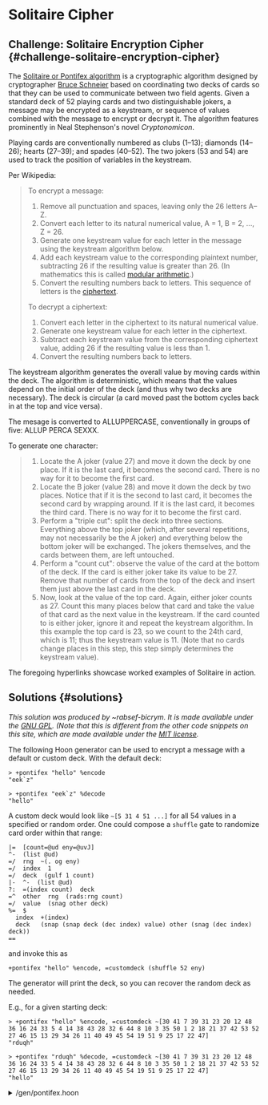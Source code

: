 # Solitaire Cipher

## Challenge: Solitaire Encryption Cipher {#challenge-solitaire-encryption-cipher}

The [Solitaire or Pontifex algorithm](https://en.wikipedia.org/wiki/Solitaire_%28cipher%29) is a cryptographic algorithm designed by cryptographer [Bruce Schneier](https://www.schneier.com/academic/solitaire/) based on coordinating two decks of cards so that they can be used to communicate between two field agents.  Given a standard deck of 52 playing cards and two distinguishable jokers, a message may be encrypted as a keystream, or sequence of values combined with the message to encrypt or decrypt it.  The algorithm features prominently in Neal Stephenson's novel _Cryptonomicon_.

Playing cards are conventionally numbered as clubs (1–13); diamonds (14–26); hearts (27–39); and spades (40–52).  The two jokers (53 and 54) are used to track the position of variables in the keystream.

Per Wikipedia:

> To encrypt a message:
>
> 1.  Remove all punctuation and spaces, leaving only the 26 letters A–Z.
> 2.  Convert each letter to its natural numerical value, A = 1, B = 2, ..., Z = 26.
> 3.  Generate one keystream value for each letter in the message using the keystream algorithm below.
> 4.  Add each keystream value to the corresponding plaintext number, subtracting 26 if the resulting value is greater than 26. (In mathematics this is called [modular arithmetic](https://en.wikipedia.org/wiki/Modular_arithmetic "Modular arithmetic").)
> 5.  Convert the resulting numbers back to letters. This sequence of letters is the [ciphertext](https://en.wikipedia.org/wiki/Ciphertext "Ciphertext").
>
> To decrypt a ciphertext:
>
> 1.  Convert each letter in the ciphertext to its natural numerical value.
> 2.  Generate one keystream value for each letter in the ciphertext.
> 3.  Subtract each keystream value from the corresponding ciphertext value, adding 26 if the resulting value is less than 1.
> 4.  Convert the resulting numbers back to letters.

The keystream algorithm generates the overall value by moving cards within the deck.  The algorithm is deterministic, which means that the values depend on the initial order of the deck (and thus why two decks are necessary).  The deck is circular (a card moved past the bottom cycles back in at the top and vice versa).

The mesage is converted to ALLUPPERCASE, conventionally in groups of five:  ALLUP PERCA SEXXX.

To generate one character:

> 1.  Locate the A joker (value 27) and move it down the deck by one place. If it is the last card, it becomes the second card. There is no way for it to become the first card.
> 2.  Locate the B joker (value 28) and move it down the deck by two places. Notice that if it is the second to last card, it becomes the second card by wrapping around. If it is the last card, it becomes the third card. There is no way for it to become the first card.
> 3.  Perform a "triple cut": split the deck into three sections. Everything above the top joker (which, after several repetitions, may not necessarily be the A joker) and everything below the bottom joker will be exchanged. The jokers themselves, and the cards between them, are left untouched.
> 4.  Perform a "count cut": observe the value of the card at the bottom of the deck. If the card is either joker take its value to be 27. Remove that number of cards from the top of the deck and insert them just above the last card in the deck.
> 5.  Now, look at the value of the top card. Again, either joker counts as 27. Count this many places below that card and take the value of that card as the next value in the keystream. If the card counted to is either joker, ignore it and repeat the keystream algorithm. In this example the top card is 23, so we count to the 24th card, which is 11; thus the keystream value is 11. (Note that no cards change places in this step, this step simply determines the keystream value).

The foregoing hyperlinks showcase worked examples of Solitaire in action.


## Solutions {#solutions}

_This solution was produced by ~rabsef-bicrym.  It is made available under the [GNU GPL](https://github.com/rabsef-bicrym/urbitasofia/blob/master/LICENSE).  (Note that this is different from the other code snippets on this site, which are made available under the [MIT license](https://mit-license.org/)._

The following Hoon generator can be used to encrypt a message with a default or custom deck.  With the default deck:

```hoon
> +pontifex "hello" %encode  
"eek`z"

> +pontifex "eek`z" %decode  
"hello"
```

A custom deck would look like `~[5 31 4 51 ...]` for all 54 values in a specified or random order.  One could compose a `shuffle` gate to randomize card order within that range:

```hoon
|=  [count=@ud eny=@uvJ]
^-  (list @ud)
=/  rng  ~(. og eny)
=/  index  1
=/  deck  (gulf 1 count)
|-  ^-  (list @ud)
?:  =(index count)  deck
=^  other  rng  (rads:rng count)
=/  value  (snag other deck)
%=  $
  index  +(index)
  deck   (snap (snap deck (dec index) value) other (snag (dec index) deck))
==
```

and invoke this as

```hoon
+pontifex "hello" %encode, =customdeck (shuffle 52 eny)
```

The generator will print the deck, so you can recover the random deck as needed.

E.g., for a given starting deck:

```hoon
> +pontifex "hello" %encode, =customdeck ~[30 41 7 39 31 23 20 12 48 36 16 24 33 5 4 14 38 43 28 32 6 44 8 10 3 35 50 1 2 18 21 37 42 53 52 27 46 15 13 29 34 26 11 40 49 45 54 19 51 9 25 17 22 47]
"rduqh"

> +pontifex "rduqh" %decode, =customdeck ~[30 41 7 39 31 23 20 12 48 36 16 24 33 5 4 14 38 43 28 32 6 44 8 10 3 35 50 1 2 18 21 37 42 53 52 27 46 15 13 29 34 26 11 40 49 45 54 19 51 9 25 17 22 47]
"hello"
```

<details>
<summary>/gen/pontifex.hoon</summary>

```hoon
!:
:-  %say
|=  [[now=@da eny=@uvJ bec=beak] [incometape=tape action=@tas ~] [customdeck=(list @ud) ~]]
:-  %noun
|^
=/  tempvaltape=(list @ud)  (convert incometape)
=/  swapdeck=deckform  ?~(customdeck deckbuilder (customdeckbuilder customdeck))
=/  tempvalcard=@ud  `@ud`(keystreamcard (findoperant (triplecut (jokerbfunc (jokerafunc swapdeck)))))
=/  passone=@ud  0
=|  numencodemsg=(list @ud)
^-  tape
|-
?~  tempvaltape
  (alphashift numencodemsg)
%=  $
  tempvalcard  `@ud`(keystreamcard (findoperant (triplecut (jokerbfunc (jokerafunc (findoperant (triplecut (jokerbfunc (jokerafunc swapdeck)))))))))
  numencodemsg  [?:(=(%encode action) (add i.tempvaltape tempvalcard) ?:((gte tempvalcard i.tempvaltape) (sub (add 26 i.tempvaltape) ?:((gth tempvalcard 26) (mod tempvalcard 26) tempvalcard)) (sub i.tempvaltape ?:((gth tempvalcard 26) (mod tempvalcard 26) tempvalcard)))) numencodemsg]
  tempvaltape  t.tempvaltape
  swapdeck  `deckform`(findoperant (triplecut (jokerbfunc (jokerafunc swapdeck))))
==
+$  suits  ?(%heart %spade %club %diamond %joker)
+$  value  ?(%ace %1 %2 %3 %4 %5 %6 %7 %8 %9 %10 %jack %queen %king %a %b)
+$  card  ?([s=suits v=value])
+$  deckform  (list card)
++  suitlist  `(list suits)`~[%club %heart %spade %diamond]
++  suitpoints
  ^-  (map suits @ud)
  %-  my
  :~  :-  %club  0
      :-  %diamond  13
      :-  %heart  26
      :-  %spade  39
  ==
++  valuelist  `(list value)`~[%ace %2 %3 %4 %5 %6 %7 %8 %9 %10 %jack %queen %king]
++  valuepoints
  =/  valuepl=(list value)  valuelist
  =/  counter=@ud  1
  =|  valuemap=(map value @ud)
  |-  ^-  (map value @ud)
  ?~  valuepl
    valuemap
  $(valuemap (~(put by valuemap) i.valuepl counter), valuepl t.valuepl, counter +(counter))
++  deckbuilder
::  This deck's head is the bottom card in the deck, if using a physical deck
::  We recommend doing the manipulations with cards face up, if using a physical deck
::  Assuming the two above, your physical deck's top card (facing you) should be the Ace of Diamonds
::
  =/  deckvalue=(list value)  valuelist
  =/  decksuit=(list suits)  (flop suitlist)
  =|  deck=(list card)
  |-  ^-  deckform
  ?~  decksuit
    (into (into deck 13 `card`[%joker %a]) 27 `card`[%joker %b])
  ?~  deckvalue
    $(decksuit t.decksuit, deckvalue valuelist)
  $(deck [[i.decksuit i.deckvalue] deck], deckvalue t.deckvalue)
++  convert
  |=  msg=tape
  =.  msg  (cass msg)
  ^-  (list @ud)
  %+  turn  msg
  |=  a=@t
  (sub `@ud`a 96)
++  cardtovalue
  |=  crd=card
  ^-  @ud
  =/  suitpt=(map suits @ud)  suitpoints
  =/  valuept=(map value @ud)  valuepoints
  ?:  =(s.crd %joker)
      53
  (add (~(got by suitpt) s.crd) (add 1 (~(got by valuept) v.crd)))
++  jokerafunc
  |=  incomingdeck1=deckform
  ^-  deckform
  =/  startera  (find [%joker %a]~ incomingdeck1)
  =/  posita=@ud  ?~(startera ~|("No Joker A in Deck" !!) ?:(=(0 u.startera) 100 (dec u.startera)))
  ?:  =(posita 100)
    `deckform`(into `deckform`(oust [0 1] incomingdeck1) 51 `card`[%joker %a])
  `deckform`(into `deckform`(oust [+(posita) 1] incomingdeck1) posita `card`[%joker %a])
++  jokerbfunc
  |=  incomingdeck2=deckform
  ^-  deckform
  =/  starterb  (find [%joker %b]~ incomingdeck2)
  =/  positb=@ud  ?~(starterb ~|("No Joker B in Deck" !!) ?:((lth u.starterb 2) ?:(=(0 u.starterb) 100 101) (dec (dec u.starterb))))
  ?:  (gth positb 53)
    ?:  =(positb 100)
      `deckform`(into `deckform`(oust [0 1] incomingdeck2) 50 `card`[%joker %b])
    `deckform`(into `deckform`(oust [1 1] incomingdeck2) 51 `card`[%joker %b])
  `deckform`(into `deckform`(oust [(add positb 2) 1] incomingdeck2) positb `card`[%joker %b])
++  triplecut
  |=  incomingdeck3=deckform
  ^-  deckform
  =/  startera  (find [%joker %a]~ incomingdeck3)
  =/  starterb  (find [%joker %b]~ incomingdeck3)
  =/  posita=@ud  ?~(startera !! u.startera)
  =/  positb=@ud  ?~(starterb !! u.starterb)
  =/  higherjoker=@ud  ?:((gth posita positb) posita positb)
  =/  lowerjoker=@ud  ?:((lth posita positb) posita positb)
  =/  toptobottom=deckform  (slag +(higherjoker) incomingdeck3)
  =/  topcutlength=@ud  (lent toptobottom)
  =/  middle=deckform  (slag lowerjoker (oust [+(higherjoker) topcutlength] incomingdeck3))
  =/  midcutlength=@ud  (lent middle)
  =/  bottomtotop=deckform  (oust [lowerjoker (add midcutlength topcutlength)] incomingdeck3)
  `deckform`(weld (weld toptobottom middle) bottomtotop)
++  findoperant
  |=  incomingdeck4=deckform
  ^-  deckform
  =/  bcardval=@ud  (cardtovalue `card`(snag 0 incomingdeck4))
  =/  tempcutcards=deckform  (slag (sub 54 bcardval) incomingdeck4)
  =/  tempcardcut=deckform  (slag 1 (oust [(sub 54 bcardval) bcardval] incomingdeck4))
  =/  primacard=card  (snag 0 incomingdeck4)
  ?:  =(53 bcardval)
    `deckform`(findoperant (triplecut (jokerbfunc (jokerafunc incomingdeck4))))
  `deckform`(weld (into tempcutcards 0 primacard) tempcardcut)
++  keystreamcard
  |=  incomingdeck5=deckform
  ^-  @ud
  =/  opc=card  `card`(snag 53 incomingdeck5)
  =/  tempval=@ud  (cardtovalue opc)
  =/  keycard=card  (snag (sub 53 tempval) incomingdeck5)
  `@ud`(cardtovalue keycard)
++  alphashift
  |=  inclist=(list @ud)
  =|  outlist=tape
  |-
  ?~  inclist
    outlist
  $(outlist [`@t`(add 96 ?:((gth i.inclist 26) (mod i.inclist 26) i.inclist)) outlist], inclist t.inclist)
++  customdeckbuilder
  |=  decksettings=(list @ud)
  =/  valuefrom=(list value)  valuelist
  =|  outputdeck=deckform
  |-  ^-  deckform
  ?~  decksettings
    (flop outputdeck)
  ?:  &((gth i.decksettings 0) (lte i.decksettings 13))
    $(decksettings t.decksettings, outputdeck [`card`[%club (snag i.decksettings valuefrom)] outputdeck])
  ?:  &((gte i.decksettings 14) (lte i.decksettings 26))
    $(decksettings t.decksettings, outputdeck [`card`[%diamond (snag (sub i.decksettings 13) valuefrom)] outputdeck])
  ?:  &((gte i.decksettings 27) (lte i.decksettings 39))
    $(decksettings t.decksettings, outputdeck [`card`[%heart (snag (sub i.decksettings 26) valuefrom)] outputdeck])
  ?:  &((gte i.decksettings 40) (lte i.decksettings 52))
    $(decksettings t.decksettings, outputdeck [`card`[%spade (snag (sub i.decksettings 39) valuefrom)] outputdeck])
  ?:  =(53 i.decksettings)
    $(decksettings t.decksettings, outputdeck [`card`[%joker %a] outputdeck])
  ?:  =(54 i.decksettings)
    $(decksettings t.decksettings, outputdeck [`card`[%joker %b] outputdeck])
  !!
--
```

</details>

